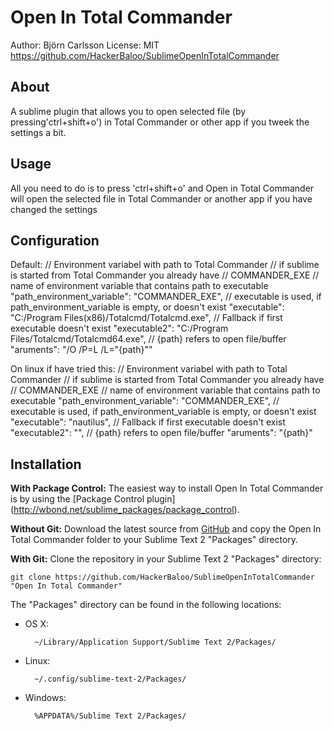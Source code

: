 Open In Total Commander
===========================
Author: Björn Carlsson
License: MIT
https://github.com/HackerBaloo/SublimeOpenInTotalCommander

About
-----
A sublime plugin that allows you to open selected file 
(by pressing'ctrl+shift+o') in Total Commander
or other app if you tweek the settings a bit.

Usage
-----
All you need to do is to press 'ctrl+shift+o' and 
Open in Total Commander will open the selected file in Total Commander 
or another app if you have changed the  settings

Configuration
-------------
Default:
    // Environment variabel with path to Total Commander
    // if sublime is started from Total Commander you already have 
    // COMMANDER_EXE 
    // name of environment variable that contains path to executable 
    "path_environment_variable": "COMMANDER_EXE",
    // executable is used, if path_environment_variable is empty, or doesn't exist
    "executable": "C:/Program Files(x86)/Totalcmd/Totalcmd.exe",
    // Fallback if first executable doesn't exist
    "executable2": "C:/Program Files/Totalcmd/Totalcmd64.exe",
    // {path} refers to open file/buffer
    "aruments": "/O /P=L /L=\"{path}\""

On linux if  have tried this:
    // Environment variabel with path to Total Commander
    // if sublime is started from Total Commander you already have 
    // COMMANDER_EXE 
    // name of environment variable that contains path to executable 
    "path_environment_variable": "COMMANDER_EXE",
    // executable is used, if path_environment_variable is empty, or doesn't exist
    "executable": "nautilus",
    // Fallback if first executable doesn't exist
    "executable2": "",
    // {path} refers to open file/buffer
    "aruments": "{path}"


Installation
------------
**With Package Control:** The easiest way to install Open In Total Commander is
by using the [Package Control plugin]
(http://wbond.net/sublime_packages/package_control).

**Without Git:** Download the latest source from 
[GitHub](https://github.com/HackerBaloo/SublimeOpenInTotalCommander) and copy 
the Open In Total Commander folder to your Sublime Text 2 "Packages" directory.

**With Git:** Clone the repository in your Sublime Text 2 "Packages" directory:

    git clone https://github.com/HackerBaloo/SublimeOpenInTotalCommander "Open In Total Commander"

The "Packages" directory can be found in the following locations:

* OS X:

        ~/Library/Application Support/Sublime Text 2/Packages/

* Linux:

        ~/.config/sublime-text-2/Packages/

* Windows:

        %APPDATA%/Sublime Text 2/Packages/

